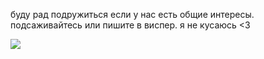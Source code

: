 
буду рад подружиться если у нас есть общие интересы. подсаживайтесь или пишите в виспер. я не кусаюсь <3

 ![](https://i.pinimg.com/736x/6e/9c/09/6e9c09ba8052f2e6bda47c412d0065bf.jpg) 
